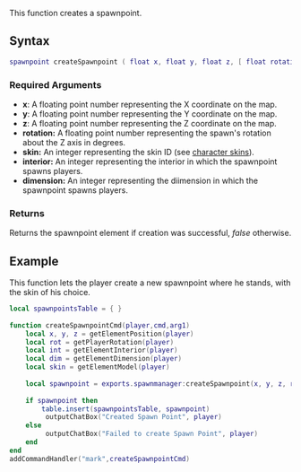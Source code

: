This function creates a spawnpoint.

Syntax
------

``` lua
spawnpoint createSpawnpoint ( float x, float y, float z, [ float rotation = 0, int skin = 0,  int interior = 0, int dimension = 0 ] )
```

### Required Arguments

-   **x**: A floating point number representing the X coordinate on the map.
-   **y**: A floating point number representing the Y coordinate on the map.
-   **z**: A floating point number representing the Z coordinate on the map.
-   **rotation:** A floating point number representing the spawn's rotation about the Z axis in degrees.
-   **skin:** An integer representing the skin ID (see [character skins](/docs/Character_Skins.md "wikilink")).
-   **interior:** An integer representing the interior in which the spawnpoint spawns players.
-   **dimension:** An integer representing the diimension in which the spawnpoint spawns players.

### Returns

Returns the spawnpoint element if creation was successful, *false* otherwise.

Example
-------

This function lets the player create a new spawnpoint where he stands, with the skin of his choice.

``` lua
local spawnpointsTable = { }
 
function createSpawnpointCmd(player,cmd,arg1)
    local x, y, z = getElementPosition(player)
    local rot = getPlayerRotation(player)
    local int = getElementInterior(player)
    local dim = getElementDimension(player)
    local skin = getElementModel(player)
   
    local spawnpoint = exports.spawnmanager:createSpawnpoint(x, y, z, rot, skin, int, dim)
   
    if spawnpoint then
        table.insert(spawnpointsTable, spawnpoint)
         outputChatBox("Created Spawn Point", player)
    else
         outputChatBox("Failed to create Spawn Point", player)
    end
end
addCommandHandler("mark",createSpawnpointCmd)
```
